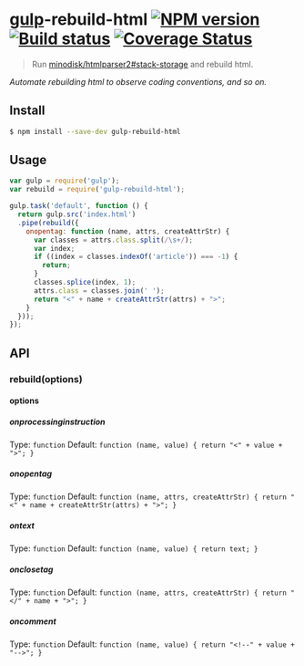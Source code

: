 # [gulp](http://gulpjs.com)-rebuild-html [![NPM version][npm-image]][npm-url] [![Build status][travis-image]][travis-url] [![Coverage Status](https://img.shields.io/coveralls/minodisk/gulp-rebuild-html.svg)](https://coveralls.io/r/minodisk/gulp-rebuild-html)

> Run [minodisk/htmlparser2#stack-storage](https://github.com/minodisk/htmlparser2/tree/stack-storage) and rebuild html.

*Automate rebuilding html to observe coding conventions, and so on.*

## Install

```bash
$ npm install --save-dev gulp-rebuild-html
```

## Usage

```js
var gulp = require('gulp');
var rebuild = require('gulp-rebuild-html');

gulp.task('default', function () {
  return gulp.src('index.html')
  .pipe(rebuild({
    onopentag: function (name, attrs, createAttrStr) {
      var classes = attrs.class.split(/\s+/);
      var index;
      if ((index = classes.indexOf('article')) === -1) {
        return;
      }
      classes.splice(index, 1);
      attrs.class = classes.join(' ');
      return "<" + name + createAttrStr(attrs) + ">";
    }
  }));
});
```

## API

### rebuild(options)

#### options

##### onprocessinginstruction
Type: `function`
Default: `function (name, value) { return "<" + value + ">"; }`

##### onopentag
Type: `function`
Default: `function (name, attrs, createAttrStr) { return "<" + name + createAttrStr(attrs) + ">"; }`

##### ontext
Type: `function`
Default: `function (name, value) { return text; }`

##### onclosetag
Type: `function`
Default: `function (name, attrs, createAttrStr) { return "</" + name + ">"; }`

##### oncomment
Type: `function`
Default: `function (name, value) { return "<!--" + value + "-->"; }`


[travis-url]: http://travis-ci.org/minodisk/gulp-rebuild-html
[travis-image]: https://secure.travis-ci.org/minodisk/gulp-rebuild-html.svg?branch=master
[npm-url]: https://npmjs.org/package/gulp-rebuild-html
[npm-image]: https://badge.fury.io/js/gulp-rebuild-html.svg
